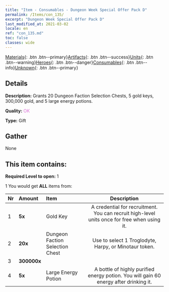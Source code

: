 ```yaml
---
title: "Item - Consumables - Dungeon Week Special Offer Pack D"
permalink: /Items/con_135/
excerpt: "Dungeon Week Special Offer Pack D"
last_modified_at: 2021-03-02
locale: en
ref: "con_135.md"
toc: false
classes: wide
---
```

 [Materials](/Items/){: .btn .btn--primary}[Artifacts](/Items/Artifacts/){: .btn .btn--success}[Units](/Items/Units/){: .btn .btn--warning}[Heroes](/Items/Heroes/){: .btn .btn--danger}[Consumables](/Items/Consumables/){: .btn .btn--info}[Unknown](/Items/Unknown/){: .btn .btn--primary}

## Details
 **Description:** Grants 20 Dungeon Faction Selection Chests, 5 gold keys, 300,000 gold, and 5 large energy potions.

 **Quality:** <span style="color: #DA70D6">OK</span>

 **Type:** Gift

## Gather

  None

## This item contains:

 **Required Level to open:** 1

 1 You would get **ALL** items  from:

  | Nr | Amount |     Item    | Description |
  |:---|:-------|:------------|:-----------:|
  | 1 |  **5x** | Gold Key | A credential for recruitment. You can recruit high-level units once for free when using it.  | 
  | 2 |  **20x** | Dungeon Faction Selection Chest | Use to select 1 Troglodyte, Harpy, or Minotaur token.  | 
  | 3 |  **300000x** | <i class="fas fa-coins"/> |  | 
  | 4 |  **5x** | Large Energy Potion | A bottle of highly purified energy potion. You will gain 60 energy after drinking it.  | 

